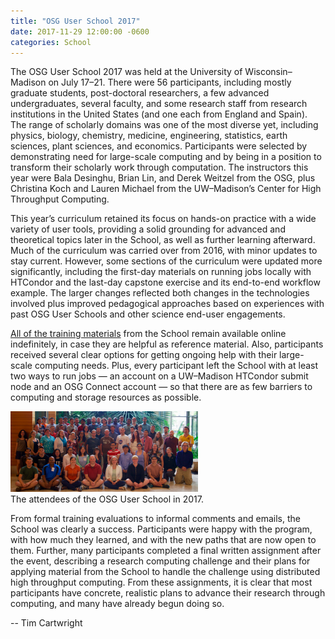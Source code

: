 ```yaml
---
title: "OSG User School 2017"
date: 2017-11-29 12:00:00 -0600
categories: School
---
```


The OSG User School 2017 was held at the University of Wisconsin–Madison on July 17–21.
There were 56 participants, including mostly graduate students, post-doctoral researchers,
a few advanced undergraduates, several faculty, and some research staff from research
institutions in the United States (and one each from England and Spain). The range of
scholarly domains was one of the most diverse yet, including physics, biology, chemistry,
medicine, engineering, statistics, earth sciences, plant sciences, and economics. Participants
were selected by demonstrating need for large-scale computing and by being in a position
to transform their scholarly work through computation. The instructors this year were Bala
Desinghu, Brian Lin, and Derek Weitzel from the OSG, plus Christina Koch and Lauren Michael
from the UW–Madison’s Center for High Throughput Computing.

This year’s curriculum retained its focus on hands-on practice with a wide variety of user
tools, providing a solid grounding for advanced and theoretical topics later in the School,
as well as further learning afterward. Much of the curriculum was carried over from 2016,
with minor updates to stay current. However, some sections of the curriculum were updated
more significantly, including the first-day materials on running jobs locally with HTCondor
and the last-day capstone exercise and its end-to-end workflow example. The larger changes
reflected both changes in the technologies involved plus improved pedagogical approaches
based on experiences with past OSG User Schools and other science end-user engagements.

[All of the training materials](https://opensciencegrid.github.io/user-school-2017/) from
the School remain available online indefinitely, in case they are helpful as reference material.
Also, participants received several clear options for getting ongoing help with their large-scale
computing needs. Plus, every participant left the School with at least two ways to run jobs —
an account on a UW–Madison HTCondor submit node and an OSG Connect account — so that there
are as few barriers to computing and storage resources as possible.

<div class="media border border-primary rounded-left">
   <img class="mr-3" alt="The attendees of the OSG User School" src="/assets/images/osg_summer_school_2017.png">
   <div class="media-body">
     The attendees of the OSG User School in 2017.
   </div>
</div>

From formal training evaluations to informal comments and emails, the School was clearly a
success. Participants were happy with the program, with how much they learned, and with the
new paths that are now open to them. Further, many participants completed a final written
assignment after the event, describing a research computing challenge and their plans for
applying material from the School to handle the challenge using distributed high throughput
computing. From these assignments, it is clear that most participants have concrete, realistic
plans to advance their research through computing, and many have already begun doing so.

-- Tim Cartwright

